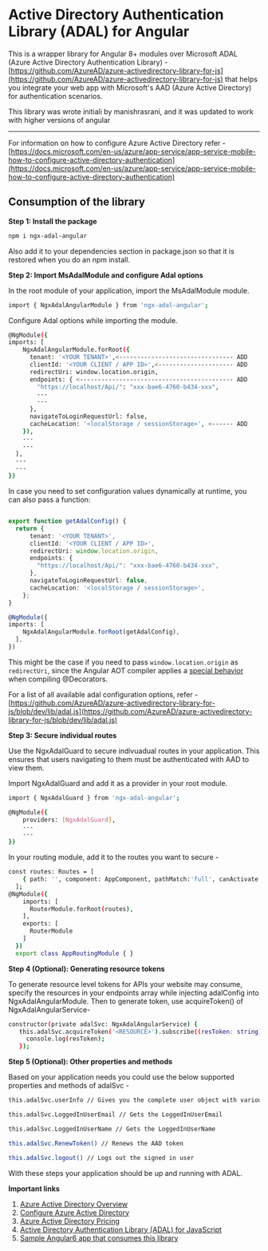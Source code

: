 # Active Directory Authentication Library (ADAL) for Angular

This is a wrapper library for Angular 8+ modules over Microsoft ADAL (Azure Active Directory Authentication Library) - [https://github.com/AzureAD/azure-activedirectory-library-for-js](https://github.com/AzureAD/azure-activedirectory-library-for-js) that helps you integrate your web app with Microsoft's AAD (Azure Active Directory) for authentication scenarios.

This library was wrote initiali by manishrasrani, and it was updated to work with higher versions of angular
___

For information on how to configure Azure Active Directory refer - [https://docs.microsoft.com/en-us/azure/app-service/app-service-mobile-how-to-configure-active-directory-authentication](https://docs.microsoft.com/en-us/azure/app-service/app-service-mobile-how-to-configure-active-directory-authentication)

<h2>Consumption of the library</h2>

  **Step 1: Install the package**
```bash
npm i ngx-adal-angular
```
Also add it to your dependencies section in package.json so that it is restored when you do an npm install.

**Step 2: Import MsAdalModule and configure Adal options**

 In the root module of your application, import the MsAdalModule module.
```bash
import { NgxAdalAngularModule } from 'ngx-adal-angular';
```
Configure Adal options while importing the module.
```bash
@NgModule({
imports: [
    NgxAdalAngularModule.forRoot({
      tenant: '<YOUR TENANT>',<-------------------------------- ADD
      clientId: '<YOUR CLIENT / APP ID>',<--------------------- ADD
      redirectUri: window.location.origin,
      endpoints: { <------------------------------------------- ADD
        "https://localhost/Api/": "xxx-bae6-4760-b434-xxx",
        ---
        ---
      },
      navigateToLoginRequestUrl: false,
      cacheLocation: '<localStorage / sessionStorage>', <------ ADD
    }),
    ---
    ---
  ],
  ---
  ---
})
```

In case you need to set configuration values dynamically at runtime, you can also pass a function:
```typescript

export function getAdalConfig() {
  return {
      tenant: '<YOUR TENANT>',
      clientId: '<YOUR CLIENT / APP ID>',
      redirectUri: window.location.origin,
      endpoints: { 
        "https://localhost/Api/": "xxx-bae6-4760-b434-xxx",
      },
      navigateToLoginRequestUrl: false,
      cacheLocation: '<localStorage / sessionStorage>',
    };
}

@NgModule({
imports: [
    NgxAdalAngularModule.forRoot(getAdalConfig),
  ],
})
```

This might be the case if you need to pass `window.location.origin` as `redirectUri`, since the Angular AOT compiler applies a [special behavior](https://github.com/manishrasrani/ms-adal-angular6/issues/7) when compiling @Decorators.

For a list of all available adal configuration options, refer - [https://github.com/AzureAD/azure-activedirectory-library-for-js/blob/dev/lib/adal.js](https://github.com/AzureAD/azure-activedirectory-library-for-js/blob/dev/lib/adal.js)

**Step 3: Secure individual routes**

 Use the NgxAdalGuard to secure indivuadual routes in your application. This ensures that users navigating to them must be authenticated with AAD to view them.

Import NgxAdalGuard and add it as a provider in your root module.
```bash
import { NgxAdalGuard } from 'ngx-adal-angular';
```

```bash
@NgModule({
    providers: [NgxAdalGuard],
    ---
    ---
})
```
In your routing module, add it to the routes you want to secure - 
```bash
const routes: Routes = [
    { path: '', component: AppComponent, pathMatch:'full', canActivate: [NgxAdalGuard]}
  ]; 
@NgModule({
    imports: [    
      RouterModule.forRoot(routes),
    ],
    exports: [
      RouterModule
    ]
  })
  export class AppRoutingModule { }
```

**Step 4 (Optional): Generating resource tokens**

To generate resource level tokens for APIs your website may consume, specify the resources in your endpoints array while injecting adalConfig into NgxAdalAngularModule.
Then to generate token, use acquireToken() of NgxAdalAngularService- 
 ```bash
constructor(private adalSvc: NgxAdalAngularService) {
    this.adalSvc.acquireToken('<RESOURCE>').subscribe((resToken: string) => {
      console.log(resToken);
    });
```

**Step 5 (Optional): Other properties and methods**

Based on your application needs you could use the below supported properties and methods of adalSvc - 
```bash
this.adalSvc.userInfo // Gives you the complete user object with various properties about the logged in user
```
```bash
this.adalSvc.LoggedInUserEmail // Gets the LoggedInUserEmail
```
```bash
this.adalSvc.LoggedInUserName // Gets the LoggedInUserName
```
```bash
this.adalSvc.RenewToken() // Renews the AAD token
```
```bash
this.adalSvc.logout() // Logs out the signed in user
```


With these steps your application should be up and running with ADAL. 

**Important links**
1. [Azure Active Directory Overview](https://docs.microsoft.com/en-us/azure/active-directory/active-directory-whatis)
2. [Configure Azure Active Directory](https://docs.microsoft.com/en-us/azure/app-service/app-service-mobile-how-to-configure-active-directory-authentication)
3. [Azure Active Directory Pricing](https://azure.microsoft.com/en-in/pricing/details/active-directory/)
4. [Active Directory Authentication Library (ADAL) for JavaScript](https://github.com/AzureAD/azure-activedirectory-library-for-js)
5. [Sample Angular6 app that consumes this library](https://github.com/manishrasrani/ms-adal-angular6-example)